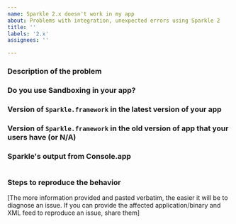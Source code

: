 ```yaml
---
name: Sparkle 2.x doesn't work in my app
about: Problems with integration, unexpected errors using Sparkle 2
title: ''
labels: '2.x'
assignees: ''

---
```


<!-- 

The answer to your issue is probably already in Console.app on your computer.
Please use Console.app and search for Sparkle.

Please try troubleshooting steps:
https://github.com/sparkle-project/Sparkle#troubleshooting

-->

### Description of the problem


### Do you use Sandboxing in your app?

### Version of `Sparkle.framework` in the latest version of your app

### Version of `Sparkle.framework` in the old version of app that your users have (or N/A)

### Sparkle's output from Console.app
```

```

### Steps to reproduce the behavior

[The more information provided and pasted verbatim, the easier it will be to diagnose an issue. If you can provide the affected application/binary and XML feed to reproduce an issue, share them]
